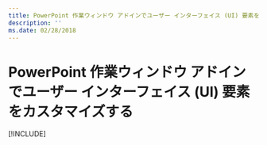 ```yaml
---
title: PowerPoint 作業ウィンドウ アドインでユーザー インターフェイス (UI) 要素をカスタマイズする
description: ''
ms.date: 02/28/2018
---
```


# <a name="customize-user-interface-ui-elements-in-your-powerpoint-task-pane-add-in"></a>PowerPoint 作業ウィンドウ アドインでユーザー インターフェイス (UI) 要素をカスタマイズする

[!INCLUDE[](../includes/powerpoint-tutorial-customize-ui.md)]